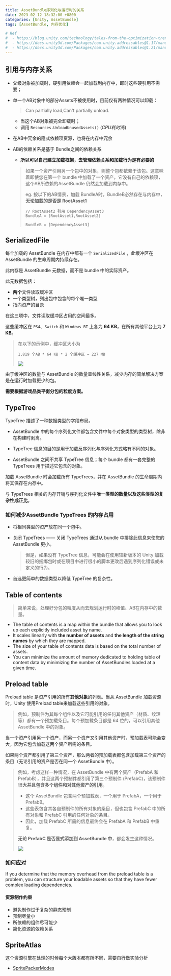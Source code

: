 ```yaml
---
title: AssetBundle序列化与运行时的关系
date: 2023-02-12 18:32:00 +0800
categories: [Unity, AssetBundle]
tags: [AssetBundle, 内存优化]

# Ref
#  - https://blog.unity.com/technology/tales-from-the-optimization-trenches-saving-memory-with-addressables
#  - https://docs.unity3d.com/Packages/com.unity.addressables@1.17/manual/MemoryManagement.html#assetbundle-memory-overhead
#  - https://docs.unity3d.com/Packages/com.unity.addressables@1.21/manual/ManagingAssets.html#asset-and-assetbundle-dependencies
---
```


## 引用与内存关系

- 父级对象被加载时，硬引用依赖会一起加载到内存中，即时这些硬引用不需要；

- 单一个AB对象中的部分Assets不被使用时，目前仅有两种情况可以卸载：

  > Can partially load,Can't partially unload.

  - 当这个AB对象被完全卸载时；
  - 调用 `Resources.UnloadUnusedAssets()`  (*CPU耗时高*)

- 在AB中冗余的隐式依赖项资源，也将在内存中冗余

- AB的依赖关系是基于 Bundle之间的依赖关系

  - **所以可以自己建立加载框架，去管理依赖关系和加载行为是有必要的**

  > 如果一个资产引用另一个包中的对象，则整个包都依赖于该包。这意味着即使您在第一个 bundle 中加载了一个资产，它没有自己的依赖项，这个AB所依赖的AssetBundle 仍然会加载到内存中。
  >
  > eg.  按以下的AB情景，加载 BundleA时，BundleB必然存在与内存中，**无论加载的是否是 RootAsset1**
  >
  > ```
  > // RootAsset2 引用 DependencyAsset3
  > BundleA = [RootAsset1,RootAsset2]
  > 
  > BundleB = [DependencyAsset3]
  > ```

## SerializedFile

每个加载的 AssetBundle 在内存中都有一个 `SerializedFile` ，此缓冲区在 AssetBundle 的生命周期内持续存在。

此内存是 AssetBundle 元数据，而不是 bundle 中的实际资产。 

此元数据包括： 

- **两个**文件读取缓冲区
- 一个类型树，列出包中包含的每个唯一类型
- 指向资产的目录

在这三项中，文件读取缓冲区占用的空间最多。

这些缓冲区在 `PS4`、`Switch` 和 `Windows RT` 上各为 **64 KB**，在所有其他平台上为 **7 KB**。

> 在以下的示例中，缓冲区大小为
>
> ````
> 1,819 个AB * 64 KB * 2 个缓冲区 = 227 MB
> ````
>
> ![](https://fastly.jsdelivr.net/gh/Rootjhon/img_note@empty/16759299076001675929906604.png) 



由于缓冲区的数量与 AssetBundle 的数量呈线性关系，减少内存的简单解决方案是在运行时加载更少的包。

**需要根据游戏品类平衡分包的粒度方案。**

## TypeTree 

TypeTree 描述了一种数据类型的字段布局。

- AssetBundle 中的每个序列化文件都包含文件中每个对象类型的类型树，除非在构建时剥离。

- TypeTree 信息的目的是用于加载反序列化与序列化方式略有不同的对象。

- AssetBundle 之间不共享 TypeTree 信息；每个 bundle 都有一套完整的 TypeTrees 用于描述它包含的对象。

加载 AssetBundle 时会加载所有 TypeTrees，并在 AssetBundle 的生命周期内将其保存在内存中。

与 TypeTrees 相关的内存开销与序列化文件中**唯一类型的数量以及这些类型的复杂性成正比**。

### 如何减少AssetBundle TypeTrees 的内存占用

- 将相同类型的资产放在同一个包中。

- 关闭 TypeTrees —— 关闭 TypeTrees 通过从 bundle 中排除此信息来使您的 AssetBundle 更小。

  > 但是，如果没有 TypeTree 信息，可能会在使用较新版本的 Unity 加载较旧的捆绑包时或在项目中进行很小的脚本更改后遇到序列化错误或未定义的行为。

- 首选更简单的数据类型以降低 TypeTree 的复杂性。

## Table of contents

> 简单来说，处理好分包的粒度从而去规划运行时的峰值、AB在内存中的数量。

- The table of contents is a map within the bundle that allows you to look up each explicitly included asset by name. 
- It scales linearly with **the number of assets** and **the length of the string names** by which they are mapped.
- The size of your table of contents data is based on the total number of assets.
- You can minimize the amount of memory dedicated to holding table of content data by minimizing the number of AssetBundles loaded at a given time.

## Preload table

Preload table 是资产引用的所有**其他对象**的列表。当从 AssetBundle 加载资源时，Unity 使用Preload table来加载这些引用的对象。

> 例如，预制件为其每个组件以及它可能引用的任何其他资产（材质、纹理等）都有一个预加载条目。每个预加载条目都是 64 位的，可以引用其他 AssetBundle 中的对象。

当一个资产引用另一个资产，而另一个资产又引用其他资产时，预加载表可能会变大，因为它包含加载这两个资产所需的条目。

如果两个资产都引用了第三个资产，那么两者的预加载表都包含加载第三个资产的条目（无论引用的资产是否在同一个 AssetBundle 中）。

> 例如，考虑这样一种情况，在 AssetBundle 中有两个资产（PrefabA 和 PrefabB），并且这两个预制件都引用了第三个预制件 (PrefabC)，该预制件很**大并且包含多个组件和对其他资产的引用**。
>
> - 这个 AssetBundle 包含两个预加载表，一个用于 PrefabA，一个用于 PrefabB。
> - 这些表包含其各自预制件的所有对象的条目，但也包含 PrefabC 中的所有对象和 PrefabC 引用的任何对象的条目。
> - 因此，加载 PrefabC 所需的信息最终会在 PrefabA 和 PrefabB 中重复。
>
> **无论 PrefabC 是否显式添加到 AssetBundle 中**，都会发生这种情况。
>
> ![](https://fastly.jsdelivr.net/gh/Rootjhon/img_note@empty/16762563059011676256305787.png) 

### 如何应对

If you determine that the memory overhead from the preload table is a problem, you can structure your loadable assets so that they have fewer complex loading dependencies.

#### 资源制作约束

- 避免制作过于复杂的静态预制
- 预制尽量小
- 所依赖的组件尽可能少
- 简化资源的依赖关系

## SpriteAtlas 

这个资源引擎在处理的时候每个大版本都有所不同，需要自行做实验分析

- [SpritePackerModes](https://docs.unity3d.com/Manual/SpritePackerModes.html) 